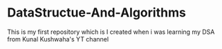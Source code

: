 # DataStructue-And-Algorithms
This is my first repository which is I created when i was learning my DSA from Kunal Kushwaha's YT channel
